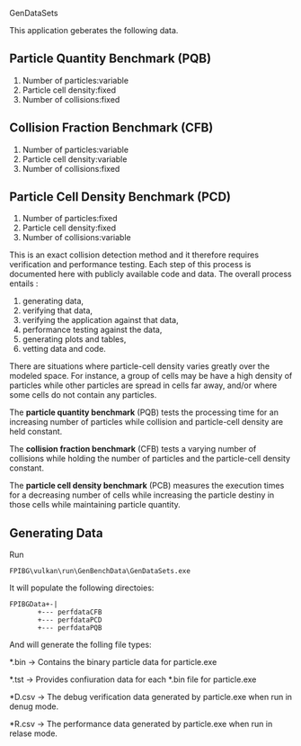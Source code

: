 GenDataSets


This application geberates the following data.

## Particle Quantity Benchmark (PQB)

1. Number of particles:variable
2. Particle cell density:fixed
3. Number of collisions:fixed

## Collision Fraction Benchmark (CFB)

1. Number of particles:variable
2. Particle cell density:variable
3. Number of collisions:fixed

## Particle Cell Density Benchmark (PCD)

1. Number of particles:fixed
2. Particle cell density:fixed
3. Number of collisions:variable

This is an exact collision detection method and it therefore requires verification and performance testing. Each step of this process is documented here with publicly available code and data. The overall process entails :


1. generating data, 
2. verifying that data, 
3. verifying the application against that data, 
4. performance testing against the data,
5. generating plots and tables,
6. vetting data and code.

There are situations where particle-cell density varies greatly over the modeled space. For instance, a group of cells may be have a high density of particles while other particles are spread in cells far away, and/or where some cells do not contain any particles. 

The **particle quantity benchmark** (PQB) tests the processing time for an 
increasing number of particles while collision and particle-cell density are held constant.

The **collision fraction benchmark** (CFB) tests a varying number of collisions while holding the number of particles and the particle-cell density constant.

The **particle cell density benchmark** (PCB) measures the execution times for a decreasing number of cells while increasing 
the particle destiny in those cells while maintaining particle quantity.

## Generating Data

Run 

	FPIBG\vulkan\run\GenBenchData\GenDataSets.exe

It will populate the following directoies:

	
	FPIBGData+-|
		   +--- perfdataCFB 
		   +--- perfdataPCD 
		   +--- perfdataPQB 

And will generate the folling file types:

*.bin -> Contains the binary particle data for particle.exe

*.tst -> Provides confiuration data for each *.bin file for particle.exe




*D.csv -> The debug verification data generated by particle.exe when run in denug mode.

*R.csv -> The performance data generated by particle.exe when run in relase mode.



